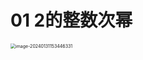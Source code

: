 # 01 2的整数次幂

<img src="https://cvp.oss-cn-shanghai.aliyuncs.com/picgo/202401311534397.png" alt="image-20240131153446331" style="zoom:50%;" />